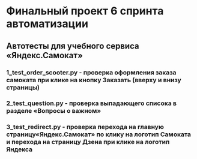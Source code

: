 # Финальный проект 6 спринта автоматизации
## Автотесты для учебного сервиса «Яндекс.Самокат»
### 1_test_order_scooter.py - проверка оформления заказа самоката при клике на кнопку Заказать (вверху и внизу страницы)
### 2_test_question.py - проверка выпадающего списока в разделе «Вопросы о важном» 
### 3_test_redirect.py - проверка перехода на главную страницу«Яндекс.Самокат» по клику на логотип Самоката и перехода на страницу Дзена при клике на логотип Яндекса
